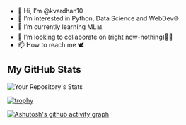 - 👋 Hi, I’m @kvardhan10
- 👀 I’m interested in Python, Data Science and WebDev🌐
- 🌱 I’m currently learning ML📊
- 💞️ I’m looking to collaborate on (right now-nothing)👨‍💻
- 📫 How to reach me 🕊️




## My GitHub Stats
<!-- ![Your Repository's Stats](https://github-readme-stats.vercel.app/api?username=kvardhan10&show_icons=true)   --> 

![Your Repository's Stats](https://github-readme-stats.vercel.app/api/top-langs/?username=kvardhan10&theme=blue-green)

<!-- [![GitHub Streak](https://github-readme-streak-stats.herokuapp.com/?user=kvardhan10)](https://git.io/streak-stats) -->

[![trophy](https://github-profile-trophy.vercel.app/?username=kvardhan10&row=1&title=Joined2020,Commits,Repositories&theme=alduin&margin-w=20&no-bg=true)](https://github.com/kvardhan10/github-profile-trophy)

<!-- ![Profile View Counter](https://komarev.com/ghpvc/?username=kvardhan10) -->

[![Ashutosh's github activity graph](https://activity-graph.herokuapp.com/graph?username=kvardhan10&theme=react-dark&area=true&hide_border=true&custom_title=GIT%20ACTIVITY)](https://github.com/kvardhan10/github-readme-activity-graph)

<!-- ![](https://starchart.cc/{username}/{repo}.svg) -->



<!---
kvardhan10/kvardhan10 is a ✨ special ✨ repository because its `README.md` (this file) appears on your GitHub profile.
You can click the Preview link to take a look at your changes.
--->
